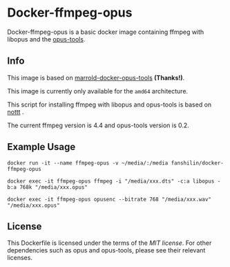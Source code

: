 
# Docker-ffmpeg-opus

Docker-ffmpeg-opus is a basic docker image containing ffmpeg with libopus and the [opus-tools](https://opus-codec.org/release/dev/2018/09/18/opus-tools-0_2.html).

## Info

This image is based on [marrold-docker-opus-tools](https://github.com/marrold/marrold-docker-opus-tools) <b>(Thanks!)</b>.

This image is currently only available for the `amd64` architecture.

This script for installing ffmpeg with libopus and opus-tools is based on [nottt](https://gist.github.com/Nottt/f55dd79ca235d8add67423a76b304961) .

The current ffmpeg version is 4.4 and opus-tools version is 0.2.

## Example Usage

`docker run -it --name ffmpeg-opus -v ~/media/:/media fanshilin/docker-ffmpeg-opus`

`docker exec -it ffmpeg-opus ffmpeg -i "/media/xxx.dts" -c:a libopus -b:a 768k "/media/xxx.opus"`

`docker exec -it ffmpeg-opus opusenc --bitrate 768 "/media/xxx.wav" "/media/xxx.opus"`

## License

This Dockerfile is licensed under the terms of the _MIT license_. For other dependencies such as opus and opus-tools, please see their relevant licenses.

